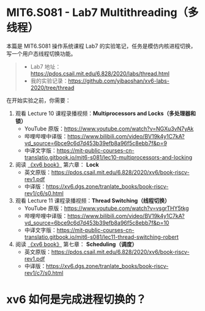 # MIT6.S081 - Lab7 Multithreading（多线程）

本篇是 MIT6.S081 操作系统课程 Lab7 的实验笔记，任务是模仿内核进程切换，写一个用户态线程切换功能。

> - Lab7 地址：https://pdos.csail.mit.edu/6.828/2020/labs/thread.html
> - 我的实验记录：https://github.com/yibaoshan/xv6-labs-2020/tree/thread

在开始实验之前，你需要：

1. 观看 Lecture 10 课程录播视频：**Multiprocessors and Locks（多处理器和锁）**
    - YouTube 原版：https://www.youtube.com/watch?v=NGXu3vN7yAk
    - 哔哩哔哩中译版：https://www.bilibili.com/video/BV19k4y1C7kA?vd_source=6bce9c6d7d453b39efb8a96f5c8ebb7f&p=9
    - 中译文字版：https://mit-public-courses-cn-translatio.gitbook.io/mit6-s081/lec10-multiprocessors-and-locking
2. 阅读 [《xv6 book》](https://xv6.dgs.zone/tranlate_books/book-riscv-rev1/c3/s0.html) 第六章： **Lock**
    - 英文原版：https://pdos.csail.mit.edu/6.828/2020/xv6/book-riscv-rev1.pdf
    - 中译版：https://xv6.dgs.zone/tranlate_books/book-riscv-rev1/c6/s0.html
3. 观看 Lecture 11 课程录播视频：**Thread Switching（线程切换）**
    - YouTube 原版：https://www.youtube.com/watch?v=vsgrTHY5tkg
    - 哔哩哔哩中译版：https://www.bilibili.com/video/BV19k4y1C7kA?vd_source=6bce9c6d7d453b39efb8a96f5c8ebb7f&p=10
    - 中译文字版：https://mit-public-courses-cn-translatio.gitbook.io/mit6-s081/lec11-thread-switching-robert
4. 阅读 [《xv6 book》](https://xv6.dgs.zone/tranlate_books/book-riscv-rev1/c3/s0.html) 第七章： **Scheduling（调度）**
    - 英文原版：https://pdos.csail.mit.edu/6.828/2020/xv6/book-riscv-rev1.pdf
    - 中译版：https://xv6.dgs.zone/tranlate_books/book-riscv-rev1/c7/s0.html

# xv6 如何是完成进程切换的？